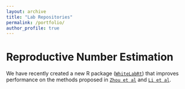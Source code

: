 ```yaml
---
layout: archive
title: "Lab Repositories"
permalink: /portfolio/
author_profile: true
---
```


Reproductive Number Estimation
==============================
We have recently created a new R package ([`WhiteLabRt`](https://github.com/cmilando/WhiteLabRt)) that improves performance on the methods proposed in [`Zhou et al`]([https://eff.org](https://journals.plos.org/ploscompbiol/article?id=10.1371/journal.pcbi.1010434)) and [`Li et al`](https://journals.plos.org/ploscompbiol/article?id=10.1371/journal.pcbi.1009210). 





